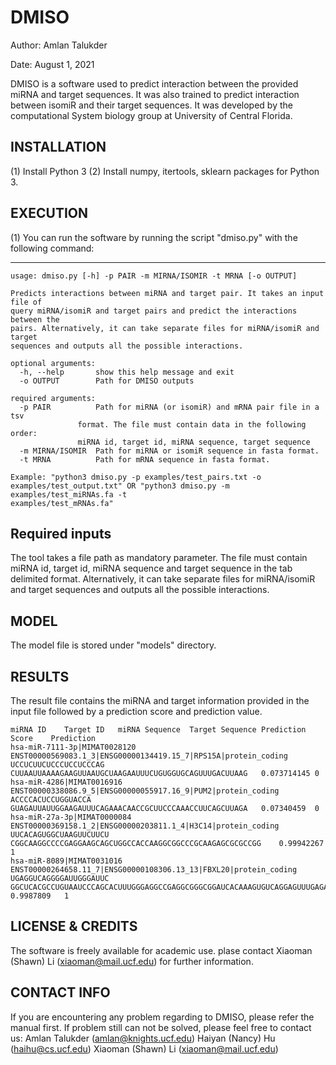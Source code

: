 # DMISO

Author: Amlan Talukder

Date: August 1, 2021

DMISO is a software used to predict interaction between the provided miRNA and target sequences. 
It was also trained to predict interaction between isomiR and their target sequences. 
It was developed by the computational System biology group at University of Central Florida.


INSTALLATION
--------------------------------------------------------------------------------------------
   (1) Install Python 3
   (2) Install numpy, itertools, sklearn packages for Python 3.

EXECUTION 
--------------------------------------------------------------------------------------------------------------------------------------

   (1) You can run the software by running the script "dmiso.py" with the following command:
   
   ----------------------------------------------------------------------------------------
   
	usage: dmiso.py [-h] -p PAIR -m MIRNA/ISOMIR -t MRNA [-o OUTPUT]

	Predicts interactions between miRNA and target pair. It takes an input file of
	query miRNA/isomiR and target pairs and predict the interactions between the
	pairs. Alternatively, it can take separate files for miRNA/isomiR and target
	sequences and outputs all the possible interactions.

	optional arguments:
	  -h, --help       show this help message and exit
	  -o OUTPUT        Path for DMISO outputs

	required arguments:
	  -p PAIR          Path for miRNA (or isomiR) and mRNA pair file in a tsv
		           format. The file must contain data in the following order:
		           miRNA id, target id, miRNA sequence, target sequence
	  -m MIRNA/ISOMIR  Path for miRNA or isomiR sequence in fasta format.
	  -t MRNA          Path for mRNA sequence in fasta format.

	Example: "python3 dmiso.py -p examples/test_pairs.txt -o
	examples/test_output.txt" OR "python3 dmiso.py -m examples/test_miRNAs.fa -t
	examples/test_mRNAs.fa"


Required inputs
---------------------------------------------------------------------------------------------
The tool takes a file path as mandatory parameter. The file must contain miRNA id, target id, miRNA sequence and target sequence in the tab delimited format.
Alternatively, it can take separate files for miRNA/isomiR and target sequences and outputs all the possible interactions.

MODEL
----------------------------------------------------------------------------------------------------------------------------------
The model file is stored under "models" directory.


RESULTS
----------------------------------------------------------------------------------------------------------------------------------
The result file contains the miRNA and target information provided in the input file followed by a prediction score and prediction value.

```
miRNA ID	Target ID	miRNA Sequence	Target Sequence	Prediction Score	Prediction
hsa-miR-7111-3p|MIMAT0028120	ENST00000569083.1_3|ENSG00000134419.15_7|RPS15A|protein_coding	UCCUCUUCUCCCUCCUCCCAG	CUUAAUUAAAAGAAGUUAAUGCUAAGAAUUUCUGUGGUGCAGUUUGACUUAAG	0.073714145	0
hsa-miR-4286|MIMAT0016916	ENST00000338086.9_5|ENSG00000055917.16_9|PUM2|protein_coding	ACCCCACUCCUGGUACCA	GUAGAUUAUUGGAAGAUUUCAGAAACAACCGCUUCCCAAACCUUCAGCUUAGA	0.07340459	0
hsa-miR-27a-3p|MIMAT0000084	ENST00000369158.1_2|ENSG00000203811.1_4|H3C14|protein_coding	UUCACAGUGGCUAAGUUCUUCU	CGGCAAGGCCCCGAGGAAGCAGCUGGCCACCAAGGCGGCCCGCAAGAGCGCGCCGG	0.99942267	1
hsa-miR-8089|MIMAT0031016	ENST00000264658.11_7|ENSG00000108306.13_13|FBXL20|protein_coding	UGAGGUCAGGGGAUUGGGAUUC	GGCUCACGCCUGUAAUCCCAGCACUUUGGGAGGCCGAGGCGGGCGGAUCACAAAGUGUCAGGAGUUUGAGAACAG	0.9987809	1
```

LICENSE & CREDITS
-------------------------------------------------------------------------------------------------
The software is freely available for academic use.
plase contact Xiaoman (Shawn) Li (xiaoman@mail.ucf.edu) for further information. 


CONTACT INFO
-------------------------------------------------------------------------------------------------
If you are encountering any problem regarding to DMISO, please refer the manual first.
If problem still can not be solved, please feel free to contact us:
Amlan Talukder (amlan@knights.ucf.edu)
Haiyan (Nancy) Hu (haihu@cs.ucf.edu)
Xiaoman (Shawn) Li (xiaoman@mail.ucf.edu)
